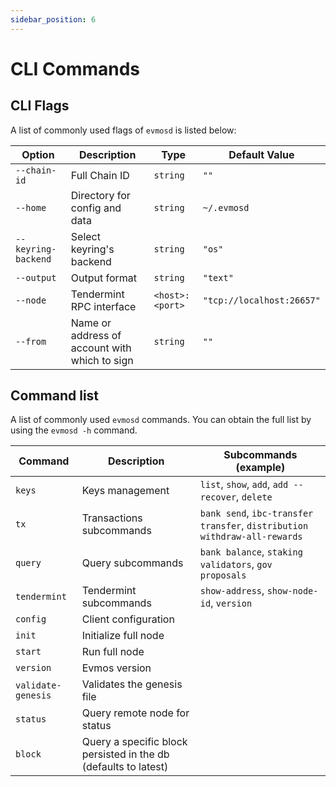 ```yaml
---
sidebar_position: 6
---
```


# CLI Commands

## CLI Flags

A list of commonly used flags of `evmosd` is listed below:

| Option              | Description                                   | Type            | Default Value             |
| ------------------- | --------------------------------------------- | --------------- | ------------------------- |
| `--chain-id`        | Full Chain ID                                 | `string`        | `""`                      |
| `--home`            | Directory for config and data                 | `string`        | `~/.evmosd`               |
| `--keyring-backend` | Select keyring's backend                      | `string`        | `"os"`                    |
| `--output`          | Output format                                 | `string`        | `"text"`                  |
| `--node`            | Tendermint RPC interface                      | `<host>:<port>` | `"tcp://localhost:26657"` |
| `--from`            | Name or address of account with which to sign | `string`        | `""`                      |

## Command list

A list of commonly used `evmosd` commands. You can obtain the full list by using the `evmosd -h` command.

| Command            | Description                                                     | Subcommands (example)                                                     |
| ------------------ | --------------------------------------------------------------- | ------------------------------------------------------------------------- |
| `keys`             | Keys management                                                 | `list`, `show`, `add`, `add --recover`, `delete`                          |
| `tx`               | Transactions subcommands                                        | `bank send`, `ibc-transfer transfer`, `distribution withdraw-all-rewards` |
| `query`            | Query subcommands                                               | `bank balance`, `staking validators`, `gov proposals`                     |
| `tendermint`       | Tendermint subcommands                                          | `show-address`, `show-node-id`, `version`                                 |
| `config`           | Client configuration                                            |                                                                           |
| `init`             | Initialize full node                                            |                                                                           |
| `start`            | Run full node                                                   |                                                                           |
| `version`          | Evmos version                                                   |                                                                           |
| `validate-genesis` | Validates the genesis file                                      |                                                                           |
| `status`           | Query remote node for status                                    |                                                                           |
| `block`            | Query a specific block persisted in the db (defaults to latest) |                                                                           |
